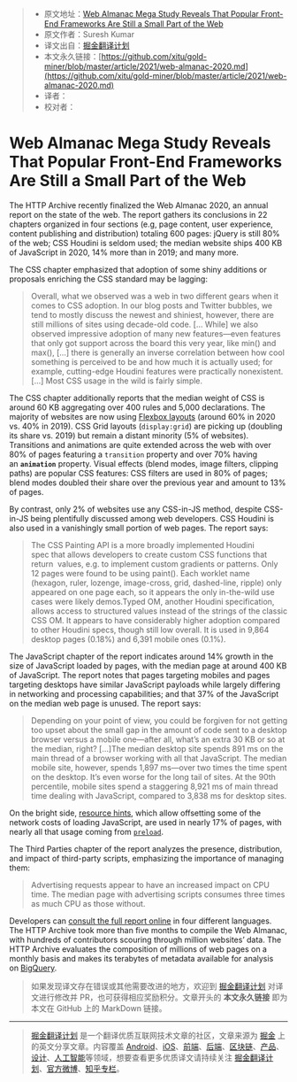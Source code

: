 > * 原文地址：[Web Almanac Mega Study Reveals That Popular Front-End Frameworks Are Still a Small Part of the Web](https://www.infoq.com/news/2021/03/web-almanac-2020)
> * 原文作者：Suresh Kumar
> * 译文出自：[掘金翻译计划](https://github.com/xitu/gold-miner)
> * 本文永久链接：[https://github.com/xitu/gold-miner/blob/master/article/2021/web-almanac-2020.md](https://github.com/xitu/gold-miner/blob/master/article/2021/web-almanac-2020.md)
> * 译者：
> * 校对者：

# Web Almanac Mega Study Reveals That Popular Front-End Frameworks Are Still a Small Part of the Web

The HTTP Archive recently finalized the Web Almanac 2020, an annual report on the state of the web. The report gathers its conclusions in 22 chapters organized in four sections (e.g, page content, user experience, content publishing and distribution) totaling 600 pages: jQuery is still 80% of the web; CSS Houdini is seldom used; the median website ships 400 KB of JavaScript in 2020, 14% more than in 2019; and many more.

The CSS chapter emphasized that adoption of some shiny additions or proposals enriching the CSS standard may be lagging:

> Overall, what we observed was a web in two different gears when it comes to CSS adoption. In our blog posts and Twitter bubbles, we tend to mostly discuss the newest and shiniest, however, there are still millions of sites using decade-old code. [… While] we also observed impressive adoption of many new features—even features that only got support across the board this very year, like min() and max(), […] there is generally an inverse correlation between how cool something is perceived to be and how much it is actually used; for example, cutting-edge Houdini features were practically nonexistent. […] Most CSS usage in the wild is fairly simple.

The CSS chapter additionally reports that the median weight of CSS is around 60 KB aggregating over 400 rules and 5,000 declarations. The majority of websites are now using [Flexbox layouts](https://css-tricks.com/snippets/css/a-guide-to-flexbox/) (around 60% in 2020 vs. 40% in 2019). CSS Grid layouts (`display:grid`) are picking up (doubling its share vs. 2019) but remain a distant minority (5% of websites). Transitions and animations are quite extended across the web with over 80% of pages featuring a `transition` property and over 70% having an **`animation`** property. Visual effects (blend modes, image filters, clipping paths) are popular CSS features: CSS filters are used in 80% of pages; blend modes doubled their share over the previous year and amount to 13% of pages.

By contrast, only 2% of websites use any CSS-in-JS method, despite CSS-in-JS being plentifully discussed among web developers. CSS Houdini is also used in a vanishingly small portion of web pages. The report says:

> The CSS Painting API is a more broadly implemented Houdini spec that allows developers to create custom CSS functions that return <image> values, e.g. to implement custom gradients or patterns. Only 12 pages were found to be using paint(). Each worklet name (hexagon, ruler, lozenge, image-cross, grid, dashed-line, ripple) only appeared on one page each, so it appears the only in-the-wild use cases were likely demos.Typed OM, another Houdini specification, allows access to structured values instead of the strings of the classic CSS OM. It appears to have considerably higher adoption compared to other Houdini specs, though still low overall. It is used in 9,864 desktop pages (0.18%) and 6,391 mobile ones (0.1%).

The JavaScript chapter of the report indicates around 14% growth in the size of JavaScript loaded by pages, with the median page at around 400 KB of JavaScript. The report notes that pages targeting mobiles and pages targeting desktops have similar JavaScript payloads while largely differing in networking and processing capabilities; and that 37% of the JavaScript on the median web page is unused. The report says:

> Depending on your point of view, you could be forgiven for not getting too upset about the small gap in the amount of code sent to a desktop browser versus a mobile one—after all, what’s an extra 30 KB or so at the median, right? […]The median desktop site spends 891 ms on the main thread of a browser working with all that JavaScript. The median mobile site, however, spends 1,897 ms—over two times the time spent on the desktop. It’s even worse for the long tail of sites. At the 90th percentile, mobile sites spend a staggering 8,921 ms of main thread time dealing with JavaScript, compared to 3,838 ms for desktop sites.

On the bright side, [resource hints](https://www.infoq.com/news/2019/09/webexpo-2019-resource-hints-tips/), which allow offsetting some of the network costs of loading JavaScript, are used in nearly 17% of pages, with nearly all that usage coming from [`preload`](https://developer.mozilla.org/en-US/docs/Web/HTML/Preloading_content).

The Third Parties chapter of the report analyzes the presence, distribution, and impact of third-party scripts, emphasizing the importance of managing them:

> Advertising requests appear to have an increased impact on CPU time. The median page with advertising scripts consumes three times as much CPU as those without.

Developers can [consult the full report online](https://almanac.httparchive.org/en/2020/) in four different languages. The HTTP Archive took more than five months to compile the Web Almanac, with hundreds of contributors scouring through million websites’ data. The HTTP Archive evaluates the composition of millions of web pages on a monthly basis and makes its terabytes of metadata available for analysis on [BigQuery](https://httparchive.org/faq#how-do-i-use-bigquery-to-write-custom-queries-over-the-data).

> 如果发现译文存在错误或其他需要改进的地方，欢迎到 [掘金翻译计划](https://github.com/xitu/gold-miner) 对译文进行修改并 PR，也可获得相应奖励积分。文章开头的 **本文永久链接** 即为本文在 GitHub 上的 MarkDown 链接。

---

> [掘金翻译计划](https://github.com/xitu/gold-miner) 是一个翻译优质互联网技术文章的社区，文章来源为 [掘金](https://juejin.im) 上的英文分享文章。内容覆盖 [Android](https://github.com/xitu/gold-miner#android)、[iOS](https://github.com/xitu/gold-miner#ios)、[前端](https://github.com/xitu/gold-miner#前端)、[后端](https://github.com/xitu/gold-miner#后端)、[区块链](https://github.com/xitu/gold-miner#区块链)、[产品](https://github.com/xitu/gold-miner#产品)、[设计](https://github.com/xitu/gold-miner#设计)、[人工智能](https://github.com/xitu/gold-miner#人工智能)等领域，想要查看更多优质译文请持续关注 [掘金翻译计划](https://github.com/xitu/gold-miner)、[官方微博](http://weibo.com/juejinfanyi)、[知乎专栏](https://zhuanlan.zhihu.com/juejinfanyi)。
